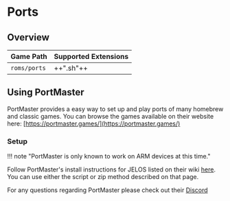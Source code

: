 # Ports

## Overview

| Game Path | Supported Extensions |
| --- | --- |
| `roms/ports` | ++".sh"++ |

## Using PortMaster

PortMaster provides a easy way to set up and play ports of many homebrew and classic games.  You can browse the games available on their website here: [https://portmaster.games/](https://portmaster.games/)

### Setup

!!! note "PortMaster is only known to work on ARM devices at this time."

Follow PortMaster's install instructions for JELOS listed on their wiki [here](https://portmaster.games/installation.html). You can use either the script or zip method described on that page.  

For any questions regarding PortMaster please check out their [Discord](https://discord.gg/JxYBp9HTAY)